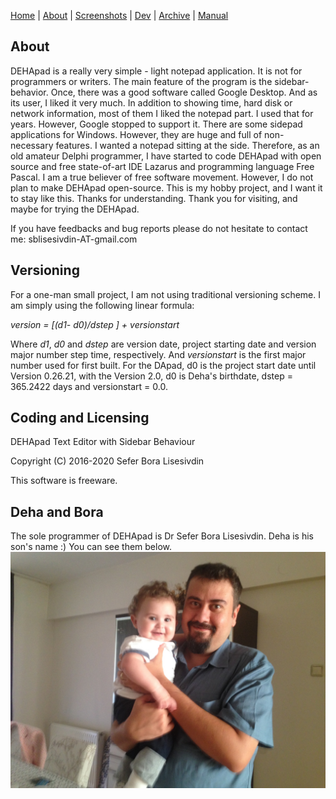 [Home](index.md) | [About](about.md) | [Screenshots](screenshots.md) | [Dev](development.md) | [Archive](archive.md) | [Manual](user_manual.md) 

## About

DEHApad is a really very simple - light notepad application. It is not for programmers or writers. The main feature of the program is the sidebar-behavior. Once, there was a good software called Google Desktop. And as its user, I liked it very much. In addition to showing time, hard disk or network information, most of them I liked the notepad part. I used that for years. However, Google stopped to support it. There are some sidepad applications for Windows. However, they are huge and full of non-necessary features. I wanted a notepad sitting at the side. Therefore, as an old amateur Delphi programmer, I have started to code DEHApad with open source and free state-of-art IDE Lazarus and programming language Free Pascal. I am a true believer of free software movement. However, I do not plan to make DEHApad open-source. This is my hobby project, and I want it to stay like this. Thanks for understanding. Thank you for visiting, and maybe for trying the DEHApad.

If you have feedbacks and bug reports please do not hesitate to contact me: sblisesivdin-AT-gmail.com

## Versioning
For a one-man small project, I am not using traditional versioning scheme. I am simply using the following linear formula: 

*version = [(d1- d0)/dstep ] + versionstart*

Where *d1*, *d0* and *dstep* are version date, project starting date and version major number step time, respectively. And *versionstart* is the first major number used for first built. For the DApad, d0 is the project start date until Version 0.26.21, with the Version 2.0, d0 is Deha's birthdate, dstep = 365.2422 days and versionstart = 0.0.

## Coding and Licensing
DEHApad Text Editor with Sidebar Behaviour

Copyright (C) 2016-2020 Sefer Bora Lisesivdin

This software is freeware.

## Deha and Bora
The sole programmer of DEHApad is Dr Sefer Bora Lisesivdin. Deha is his son's name :) You can see them below.
<img align="right" src="files/dehabora.jpg">
